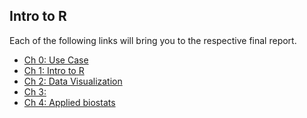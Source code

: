 ## Intro to R

Each of the following links will bring you to the respective final report.

- [Ch 0: Use Case](https://kenf1.github.io/Rendered/Intro_to_R/Ch%200/)
- [Ch 1: Intro to R](https://kenf1.github.io/Rendered/Intro_to_R/Ch%201/)
- [Ch 2: Data Visualization](https://kenf1.github.io/Rendered/Intro_to_R/Ch%202/)
- [Ch 3:]()
- [Ch 4: Applied biostats](https://kenf1.github.io/Rendered/Intro_to_R/Ch%204/)